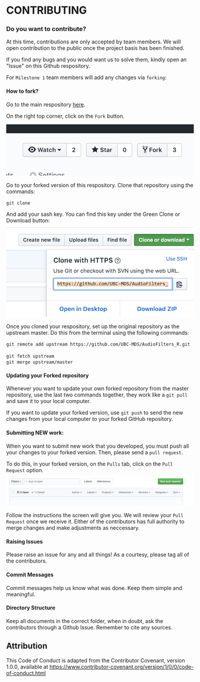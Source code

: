 # CONTRIBUTING

### Do you want to  contribute?

At this time, contributions are only accepted by team members. We will open contribution to the public once the project basis has been finished.

If you find any bugs and you would want us to solve them, kindly open an "Issue" on this Github respository.

For `Milestone 1` team members will add any changes via `forking`:

#### How to fork?
Go to the main respository [here](https://github.com/UBC-MDS/AudioFilters_R).

On the right top corner, click on the `Fork` button.

![](img/01_Fork.png)

Go to your forked version of this respository.
Clone that repository using the commands:

```
git clone
```
And add your sash key.
You can find this key under the Green Clone or Download button:
![](img/02_Key.png)

Once you cloned your respository, set up the original repository as the upstream master. Do this from the terminal using the following commands:

```
git remote add upstream https://github.com/UBC-MDS/AudioFilters_R.git

git fetch upstream
git merge upstream/master
```

#### Updating your Forked repository

Whenever you want to update your own forked repository from the master repository, use the last two commands together, they work like a `git pull` and save it to your local computer.

If you want to update your forked version, use `git push` to send the new changes from your local computer to your forked GitHub repository.

#### Submitting NEW work:

When you want to submit new work that you developed, you must push all your changes to your forked version. Then, please send a `pull request`.

To do this, in your forked version, on the `Pulls` tab, click on the `Pull Request` option.
![](img/03_PullRequest.png)

Follow the instructions the screen will give you. We will review your `Pull Request` once we receive it. Either of the contributors has full authority to merge changes and make adjustments as neccessary.

#### Raising Issues
Please raise an issue for any and all things! As a courtesy, please tag all of the contributors.

#### Commit Messages
Commit messages help us know what was done. Keep them simple and meaningful.

#### Directory Structure
Keep all documents in the correct folder, when in doubt, ask the contributors through a Github Issue. Remember to cite any sources.


## Attribution

This Code of Conduct is adapted from the Contributor Covenant, version 1.0.0, available at https://www.contributor-covenant.org/version/1/0/0/code-of-conduct.html
